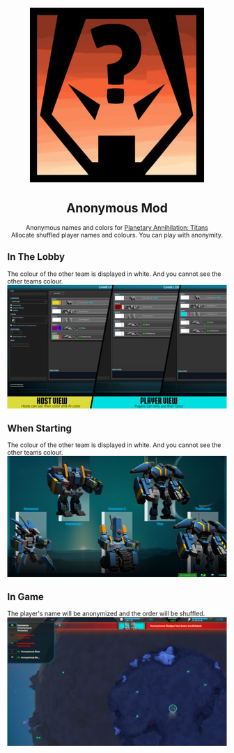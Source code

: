 <p align="center">
  <img src="https://github.com/Team-Fruit/PA-Anonymous-Mod/raw/master/.github/icon.png" alt="Sublime's custom image">
</p>
<h1 align="center">Anonymous Mod</h1>
<p align="center">
  Anonymous names and colors for <a href="https://planetaryannihilation.com/">Planetary Annihilation: Titans</a><br>
  Allocate shuffled player names and colours. You can play with anonymity.
</p>

## In The Lobby
The colour of the other team is displayed in white. And you cannot see the other teams colour.
![Lobby](https://github.com/Team-Fruit/PA-Anonymous-Mod/raw/master/.github/Lobby.png)

## When Starting
The colour of the other team is displayed in white. And you cannot see the other teams colour.
![Lobby](https://github.com/Team-Fruit/PA-Anonymous-Mod/raw/master/.github/LobbyCinematic.jpg)

## In Game
The player's name will be anonymized and the order will be shuffled.
![Lobby](https://github.com/Team-Fruit/PA-Anonymous-Mod/raw/master/.github/LivePlayers.png)
